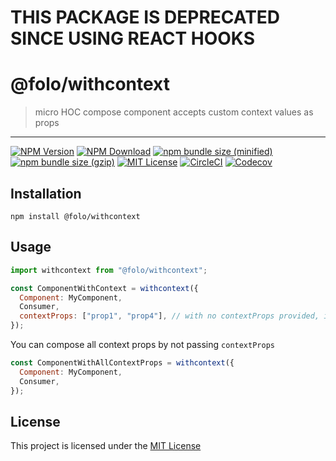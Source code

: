 # THIS PACKAGE IS DEPRECATED SINCE USING REACT HOOKS

# @folo/withcontext

> micro HOC compose component accepts custom context values as props

<hr />

<!-- prettier-ignore-start -->
[![NPM Version](https://img.shields.io/npm/v/@folo/withcontext.svg)](https://www.npmjs.com/package/@folo/withcontext)
[![NPM Download](https://img.shields.io/npm/dt/@folo/withcontext.svg)](https://www.npmjs.com/package/@folo/withcontext)
[![npm bundle size (minified)](https://img.shields.io/bundlephobia/min/react.svg)](https://www.npmjs.com/package/@folo/withcontext)
[![npm bundle size (gzip)](https://img.shields.io/bundlephobia/minzip/react.svg)](https://www.npmjs.com/package/@folo/withcontext)
[![MIT License](https://img.shields.io/github/license/mashape/apistatus.svg)](https://github.com/jalal246/folo/blob/master/LICENSE)
[![CircleCI](https://circleci.com/gh/jalal246/folo/tree/master.svg?style=svg)](https://circleci.com/gh/jalal246/folo/tree/master)
[![Codecov](https://img.shields.io/codecov/c/github/jalal246/folo.svg)](https://codecov.io/gh/jalal246/folo)
<!-- prettier-ignore-end -->

## Installation

```
npm install @folo/withcontext
```

## Usage

```js
import withcontext from "@folo/withcontext";

const ComponentWithContext = withcontext({
  Component: MyComponent,
  Consumer,
  contextProps: ["prop1", "prop4"], // with no contextProps provided, it accepts all context props
});
```

You can compose all context props by not passing `contextProps`

```js
const ComponentWithAllContextProps = withcontext({
  Component: MyComponent,
  Consumer,
});
```

## License

This project is licensed under the [MIT License](https://github.com/jalal246/folo/blob/master/LICENSE)
